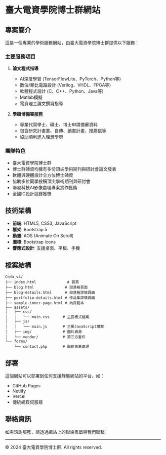 # 臺大電資學院博士群網站

## 專案簡介

這是一個專業的學術服務網站，由臺大電資學院博士群提供以下服務：

### 主要服務項目

1. **論文程式指導**
   - AI深度學習 (TensorFlowLite、PyTorch、Python等)
   - 數位/類比電路設計 (Verilog、VHDL、FPGA等)
   - 軟體程式設計 (C、C++、Python、Java等)
   - Matlab模擬
   - 電資理工論文撰寫指導

2. **學碩博備審服務**
   - 專業代寫學士、碩士、博士申請備審資料
   - 包含研究計畫書、自傳、讀書計畫、推薦信等
   - 協助順利進入理想學府

### 團隊特色

- 臺大電資學院博士群
- 博士群師資均擁有多份頂尖學術期刊與研討會論文發表
- 軟體與硬體設計全方位博士師資
- 協助多位同學投稿頂尖學術期刊與研討會
- 聯發科技AI影像處理專案實作獲獎
- 全國IC設計競賽獲獎

## 技術架構

- **前端**: HTML5, CSS3, JavaScript
- **框架**: Bootstrap 5
- **動畫**: AOS (Animate On Scroll)
- **圖標**: Bootstrap Icons
- **響應式設計**: 支援桌面、平板、手機

## 檔案結構

```
Coda_v4/
├── index.html              # 首頁
├── blog.html              # 部落格頁面
├── blog-details.html      # 部落格詳情頁面
├── portfolio-details.html # 作品集詳情頁面
├── sample-inner-page.html # 內頁範本
├── assets/
│   ├── css/
│   │   └── main.css      # 主要樣式檔案
│   ├── js/
│   │   └── main.js       # 主要JavaScript檔案
│   ├── img/              # 圖片資源
│   └── vendor/           # 第三方套件
└── forms/
    └── contact.php       # 聯絡表單處理
```

## 部署

這個網站可以部署到任何支援靜態網站的平台，如：
- GitHub Pages
- Netlify
- Vercel
- 傳統網頁伺服器

## 聯絡資訊

如需諮詢服務，請透過網站上的聯絡表單與我們聯繫。

---

© 2024 臺大電資學院博士群. All rights reserved. 